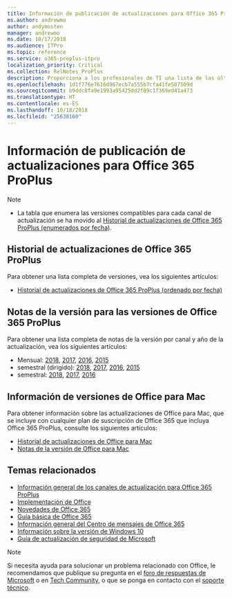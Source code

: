 ```yaml
---
title: Información de publicación de actualizaciones para Office 365 ProPlus
ms.author: andrewmo
author: andymosten
manager: andrewmo
ms.date: 10/17/2018
ms.audience: ITPro
ms.topic: reference
ms.service: o365-proplus-itpro
localization_priority: Critical
ms.collection: RelNotes_ProPlus
description: Proporciona a los profesionales de TI una lista de las últimas versiones de Office 365 ProPlus para cada canal de actualización y vínculos a notas de la versión y el historial de actualizaciones
ms.openlocfilehash: 1d1f776e7616d967ecb7a555b7cfa41fe587509d
ms.sourcegitcommit: b9ddc8fa9e1993a95425dd2f89c1f369ed41a473
ms.translationtype: HT
ms.contentlocale: es-ES
ms.lasthandoff: 10/18/2018
ms.locfileid: "25638160"
---
```

# <a name="release-information-for-updates-to-office-365-proplus"></a>Información de publicación de actualizaciones para Office 365 ProPlus

> [!NOTE]
> - La tabla que enumera las versiones compatibles para cada canal de actualización se ha movido al [Historial de actualizaciones de Office 365 ProPlus (enumerados por fecha)](update-history-office365-proplus-by-date.md).



## <a name="update-history-for-office-365-proplus-releases"></a>Historial de actualizaciones de Office 365 ProPlus

Para obtener una lista completa de versiones, vea los siguientes artículos:
 - [Historial de actualizaciones de Office 365 ProPlus (ordenado por fecha)](update-history-office365-proplus-by-date.md)

## <a name="release-notes-for-office-365-proplus-releases"></a>Notas de la versión para las versiones de Office 365 ProPlus

Para obtener una lista completa de notas de la versión por canal y año de la actualización, vea los siguientes artículos:
 - Mensual: [2018](monthly-channel-2018.md), [2017](monthly-channel-2017.md), [2016](monthly-channel-2016.md), [2015](monthly-channel-2015.md)
 - semestral (dirigido): [2018](semi-annual-channel-targeted-2018.md), [2017](semi-annual-channel-targeted-2017.md), [2016](semi-annual-channel-targeted-2016.md), [2015](semi-annual-channel-targeted-2015.md)
 - semestral: [2018](semi-annual-channel-2018.md), [2017](semi-annual-channel-2017.md), [2016](semi-annual-channel-2016.md)

## <a name="office-for-mac-release-information"></a>Información de versiones de Office para Mac

Para obtener información sobre las actualizaciones de Office para Mac, que se incluye con cualquier plan de suscripción de Office 365 que incluya Office 365 ProPlus, consulte los siguientes artículos:
 - [Historial de actualizaciones de Office para Mac](update-history-office-for-mac.md)
 - [Notas de la versión de Office para Mac](release-notes-office-for-mac.md)


## <a name="related-topics"></a>Temas relacionados

- [Información general de los canales de actualización para Office 365 ProPlus](https://docs.microsoft.com/DeployOffice/overview-of-update-channels-for-office-365-proplus)
- [Implementación de Office](https://docs.microsoft.com/deployoffice/)
- [Novedades de Office 365](https://support.office.com/article/95c8d81d-08ba-42c1-914f-bca4603e1426)
- [Guía básica de Office 365](https://products.office.com/business/office-365-roadmap)
- [Información general del Centro de mensajes de Office 365](https://support.office.com/article/38fb3333-bfcc-4340-a37b-deda509c2093)
- [Información sobre la versión de Windows 10](https://www.microsoft.com/itpro/windows-10/release-information)
- [Guía de actualización de seguridad de Microsoft](https://portal.msrc.microsoft.com/)

> [!NOTE]
> Si necesita ayuda para solucionar un problema relacionado con Office, le recomendamos que publique su pregunta en el [foro de respuestas de Microsoft](https://answers.microsoft.com/) o en [Tech Community](https://techcommunity.microsoft.com/), o que se ponga en contacto con el [soporte técnico](https://support.microsoft.com/contactus).
